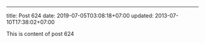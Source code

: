 ---
title: Post 624
date: 2019-07-05T03:08:18+07:00
updated: 2013-07-10T17:38:02+07:00

This is content of post 624